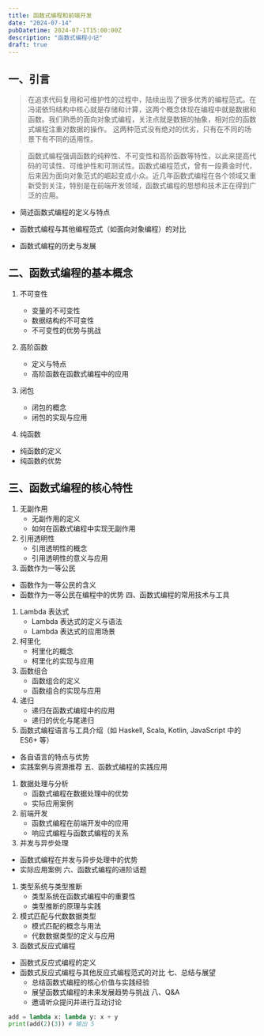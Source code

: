 ```yaml
---
title: 函数式编程和前端开发
date: "2024-07-14"
pubDatetime: 2024-07-1T15:00:00Z
description: "函数式编程小记"
draft: true
---
```


## 一、引言

> 在追求代码复用和可维护性的过程中，陆续出现了很多优秀的编程范式。在冯诺依玛结构中核心就是存储和计算，这两个概念体现在编程中就是数据和函数。我们熟悉的面向对象式编程，关注点就是数据的抽象，相对应的函数式编程注重对数据的操作。
> 这两种范式没有绝对的优劣，只有在不同的场景下有不同的适用性。

> 函数式编程强调函数的纯粹性、不可变性和高阶函数等特性，以此来提高代码的可读性、可维护性和可测试性。函数式编程范式，曾有一段黄金时代，后来因为面向对象范式的崛起变成小众。近几年函数式编程在各个领域又重新受到关注，特别是在前端开发领域，函数式编程的思想和技术正在得到广泛的应用。

- 简述函数式编程的定义与特点

- 函数式编程与其他编程范式（如面向对象编程）的对比

- 函数式编程的历史与发展

## 二、函数式编程的基本概念

1. 不可变性

   - 变量的不可变性
   - 数据结构的不可变性
   - 不可变性的优势与挑战

2. 高阶函数

   - 定义与特点
   - 高阶函数在函数式编程中的应用

3. 闭包

   - 闭包的概念
   - 闭包的实现与应用

4. 纯函数

- 纯函数的定义
- 纯函数的优势

## 三、函数式编程的核心特性

1. 无副作用
   - 无副作用的定义
   - 如何在函数式编程中实现无副作用
2. 引用透明性
   - 引用透明性的概念
   - 引用透明性的意义与应用
3. 函数作为一等公民

- 函数作为一等公民的含义
- 函数作为一等公民在编程中的优势
  四、函数式编程的常用技术与工具

1. Lambda 表达式
   - Lambda 表达式的定义与语法
   - Lambda 表达式的应用场景
2. 柯里化
   - 柯里化的概念
   - 柯里化的实现与应用
3. 函数组合
   - 函数组合的定义
   - 函数组合的实现与应用
4. 递归
   - 递归在函数式编程中的应用
   - 递归的优化与尾递归
5. 函数式编程语言与工具介绍（如 Haskell, Scala, Kotlin, JavaScript 中的 ES6+ 等）

- 各自语言的特点与优势
- 实践案例与资源推荐
  五、函数式编程的实践应用

1. 数据处理与分析
   - 函数式编程在数据处理中的优势
   - 实际应用案例
2. 前端开发
   - 函数式编程在前端开发中的应用
   - 响应式编程与函数式编程的关系
3. 并发与异步处理

- 函数式编程在并发与异步处理中的优势
- 实际应用案例
  六、函数式编程的进阶话题

1. 类型系统与类型推断
   - 类型系统在函数式编程中的重要性
   - 类型推断的原理与实践
2. 模式匹配与代数数据类型
   - 模式匹配的概念与用法
   - 代数数据类型的定义与应用
3. 函数式反应式编程

- 函数式反应式编程的定义
- 函数式反应式编程与其他反应式编程范式的对比
  七、总结与展望
  - 总结函数式编程的核心价值与实践经验
  - 展望函数式编程的未来发展趋势与挑战
    八、Q&A
  - 邀请听众提问并进行互动讨论

```python
add = lambda x: lambda y: x + y
print(add(2)(3)) # 输出 5

```

